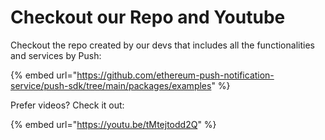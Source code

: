 # Checkout our Repo and Youtube

Checkout the repo created by our devs that includes all the functionalities and services by Push:

{% embed url="https://github.com/ethereum-push-notification-service/push-sdk/tree/main/packages/examples" %}

Prefer videos? Check it out:

{% embed url="https://youtu.be/tMtejtodd2Q" %}
